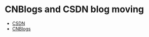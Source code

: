 # CNBlogs and CSDN blog moving
  * [CSDN](http://my.csdn.net/boostc)
  * [CNBlogs](http://www.cnblogs.com/BoostQt)
